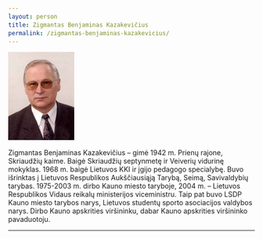 ```yaml
---
layout: person
title: Zigmantas Benjaminas Kazakevičius
permalink: /zigmantas-benjaminas-kazakevicius/
---
```



<img alt="Zigmantas Benjaminas Kazakevičius" src="/img/people/zigmantas-benjaminas-kazakevicius.jpg" src-gp="{{site.pageurl}}/img/people/zigmantas-benjaminas-kazakevicius.jpg">

Zigmantas Benjaminas Kazakevičius – gimė 1942 m. Prienų rajone, Skriaudžių kaime. Baigė Skriaudžių septynmetę ir Veiverių vidurinę mokyklas. 1968 m. baigė Lietuvos KKI ir įgijo pedagogo specialybę. Buvo išrinktas į Lietuvos Respublikos Aukščiausiąją Tarybą, Seimą, Savivaldybių tarybas. 1975-2003 m. dirbo Kauno miesto taryboje, 2004 m. – Lietuvos Respublikos Vidaus reikalų ministerijos viceministru. Taip pat buvo LSDP Kauno miesto tarybos narys, Lietuvos studentų sporto asociacijos valdybos narys. Dirbo Kauno apskrities viršininku, dabar Kauno apskrities viršininko pavaduotoju.

-------------



